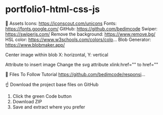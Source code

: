 # portfolio1-html-css-js
📁 Assets 
Icons: https://iconscout.com/unicons
Fonts: https://fonts.google.com/
GitHub: https://github.com/bedimcode
Swiper: https://swiperjs.com/
Remove the background: https://www.remove.bg/
HSL color: https://www.w3schools.com/colors/colo...
Blob Generator: https://www.blobmaker.app/

Center image within blob
X: horizontal, Y: vertical

Attribute to insert image
Change the svg  attribute xlink:href="" to href=""

📂 Files To Follow Tutorial
https://github.com/bedimcode/responsi...

☝ Download the project base files on GitHub
 1. Click the green Code button
 2. Download ZIP
 3. Save and extract where you prefer
